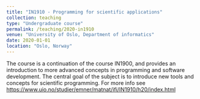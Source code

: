 ```yaml
---
title: "IN1910 - Programming for scientific applications"
collection: teaching
type: "Undergraduate course"
permalink: /teaching/2020-in1910
venue: "University of Oslo, Department of informatics"
date: 2020-01-01
location: "Oslo, Norway"
---
```


The course is a continuation of the course IN1900, and provides an introduction to more advanced concepts in programming and software development. The central goal of the subject is to introduce new tools and concepts for scientific programming. For more info see <https://www.uio.no/studier/emner/matnat/ifi/IN1910/h20/index.html>